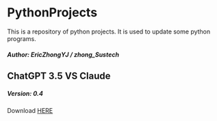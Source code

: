# PythonProjects

This is a repository of python projects. It is used to update some python programs.

##### Author: EricZhongYJ / zhong_Sustech

## ChatGPT 3.5 VS Claude 

##### Version: 0.4

Download [HERE](https://github.com/EricZhongYJ/PythonProjects)
